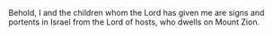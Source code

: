 Behold, I and the children whom the Lord has given me are signs and portents in Israel from the Lord of hosts, who dwells on Mount Zion.

